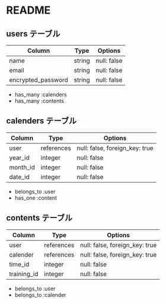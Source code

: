 # README

## users テーブル

| Column             | Type   | Options     |
| ------------------ | ------ | ----------- |
| name               | string | null: false |
| email              | string | null: false |
| encrypted_password | string | null: false |

- has_many :calenders
- has_many :contents


## calenders テーブル

| Column     | Type       | Options                        |
| ---------- | ---------- | ------------------------------ |
| user       | references | null: false, foreign_key: true |
| year_id    | integer    | null: false                    |
| month_id   | integer    | null: false                    |
| date_id    | integer    | null: false                    |

- belongs_to :user
- has_one :content

## contents テーブル

| Column           | Type       | Options                        |
| ---------------- | ---------- | ------------------------------ |
| user             | references | null: false, foreign_key: true |
| calender         | references | null: false, foreign_key: true |
| time_id          | integer    | null: false                    |
| training_id      | integer    | null: false                    |

- belongs_to :user
- belongs_to :calender